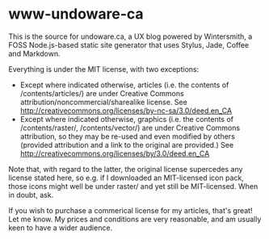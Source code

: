 www-undoware-ca
===============

This is the source for undoware.ca, a UX blog powered by Wintersmith, a FOSS Node.js-based static site generator that uses Stylus, Jade, Coffee and Markdown.

Everything is under the MIT license, with two exceptions:

- Except where indicated otherwise, articles (i.e. the contents of /contents/articles/) are under Creative Commons attribution/noncommercial/sharealike license. See <http://creativecommons.org/licenses/by-nc-sa/3.0/deed.en_CA>
- Except where indicated otherwise, graphics (i.e. the contents of /contents/raster/, /contents/vector/) are under Creative Commons attribution, so they may be re-used and even modified by others (provided attribution and a link to the original are provided.) See <http://creativecommons.org/licenses/by/3.0/deed.en_CA>

Note that, with regard to the latter, the original license supercedes any license stated here, so e.g. if I downloaded an MIT-licensed icon pack, those icons might well be under raster/ and yet still be MIT-licensed. When in doubt, ask.

If you wish to purchase a commerical license for my articles, that's great! Let me know. My prices and conditions are very reasonable, and am usually keen to have a wider audience.
